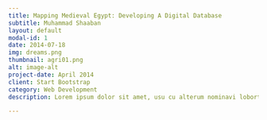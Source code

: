 ```yaml
---
title: Mapping Medieval Egypt: Developing A Digital Database
subtitle: Muhammad Shaaban
layout: default
modal-id: 1
date: 2014-07-18
img: dreams.png
thumbnail: agri01.png
alt: image-alt
project-date: April 2014
client: Start Bootstrap
category: Web Development
description: Lorem ipsum dolor sit amet, usu cu alterum nominavi lobortis. At duo novum diceret. Tantas apeirian vix et, usu sanctus postulant inciderint ut, populo diceret necessitatibus in vim. Cu eum dicam feugiat noluisse.

---
```

